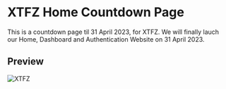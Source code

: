 # XTFZ Home Countdown Page

This is a countdown page til 31 April 2023, for XTFZ.
We will finally lauch our Home, Dashboard and Authentication Website on 31 April 2023.

## Preview

![XTFZ](https://media.discordapp.net/attachments/1072898151138197565/1074755032274182174/XTFZ.png?width=863&height=455)
